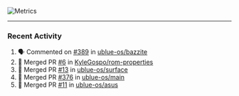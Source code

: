 ![Metrics](https://metrics.lecoq.io/KyleGospo?template=classic&base=header%2C%20activity%2C%20community%2C%20repositories%2C%20metadata&base.indepth=false&base.hireable=false&base.skip=false&config.timezone=America%2FLos_Angeles)

---
### Recent Activity
<!--START_SECTION:activity-->
1. 🗣 Commented on [#389](https://github.com/ublue-os/bazzite/pull/389#issuecomment-1741175309) in [ublue-os/bazzite](https://github.com/ublue-os/bazzite)
2. 🎉 Merged PR [#6](https://github.com/KyleGospo/rom-properties/pull/6) in [KyleGospo/rom-properties](https://github.com/KyleGospo/rom-properties)
3. 🎉 Merged PR [#13](https://github.com/ublue-os/surface/pull/13) in [ublue-os/surface](https://github.com/ublue-os/surface)
4. 🎉 Merged PR [#376](https://github.com/ublue-os/main/pull/376) in [ublue-os/main](https://github.com/ublue-os/main)
5. 🎉 Merged PR [#11](https://github.com/ublue-os/asus/pull/11) in [ublue-os/asus](https://github.com/ublue-os/asus)
<!--END_SECTION:activity-->
